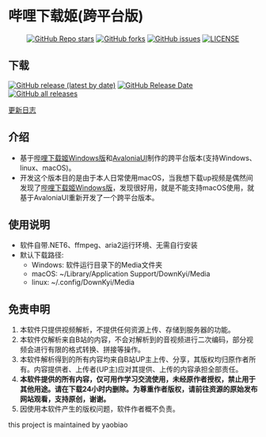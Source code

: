 # 哔哩下载姬(跨平台版)

<div align="center">

[![GitHub Repo stars](https://img.shields.io/github/stars/yaobiao131/downkyicore)](https://github.com/yaobiao131/downkyicore/stargazers)
[![GitHub forks](https://img.shields.io/github/forks/yaobiao131/downkyicore)](https://github.com/yaobiao131/downkyicore/network)
[![GitHub issues](https://img.shields.io/github/issues/yaobiao131/downkyicore)](https://github.com/yaobiao131/downkyicore/issues)
[![LICENSE](https://img.shields.io/github/license/yaobiao131/downkyicore)](https://github.com/yaobiao131/downkyicore/blob/main/LICENSE)

</div>

## 下载

[![GitHub release (latest by date)](https://img.shields.io/github/v/release/yaobiao131/downkyicore)](https://github.com/yaobiao131/downkyicore/releases/latest)
[![GitHub Release Date](https://img.shields.io/github/release-date/yaobiao131/downkyicore)](https://github.com/yaobiao131/downkyicore/releases/latest)
[![GitHub all releases](https://img.shields.io/github/downloads/yaobiao131/downkyicore/total)](https://github.com/yaobiao131/downkyicore/releases/latest)

[更新日志](CHANGELOG.md)

## 介绍

- 基于[哔哩下载姬Windows版](https://github.com/leiurayer/downkyi)和[AvaloniaUI](https://github.com/AvaloniaUI/Avalonia)制作的跨平台版本(支持Windows、linux、macOS)。
- 开发这个版本目的是由于本人日常使用macOS，当我想下载up视频是偶然间发现了[哔哩下载姬Windows版](https://github.com/leiurayer/downkyi)，发现很好用，就是不能支持macOS使用，就基于AvaloniaUI重新开发了一个跨平台版本。

## 使用说明
- 软件自带.NET6、ffmpeg、aria2运行环境、无需自行安装
- 默认下载路径:
  - Windows: 软件运行目录下的Media文件夹
  - macOS: ~/Library/Application Support/DownKyi/Media
  - linux: ~/.config/DownKyi/Media

## 免责申明
1. 本软件只提供视频解析，不提供任何资源上传、存储到服务器的功能。
2. 本软件仅解析来自B站的内容，不会对解析到的音视频进行二次编码，部分视频会进行有限的格式转换、拼接等操作。
3. 本软件解析得到的所有内容均来自B站UP主上传、分享，其版权均归原作者所有。内容提供者、上传者(UP主)应对其提供、上传的内容承担全部责任。
4. **本软件提供的所有内容，仅可用作学习交流使用，未经原作者授权，禁止用于其他用途。请在下载24小时内删除。为尊重作者版权，请前往资源的原始发布网站观看，支持原创，谢谢。**
5. 因使用本软件产生的版权问题，软件作者概不负责。

this project is maintained by yaobiao